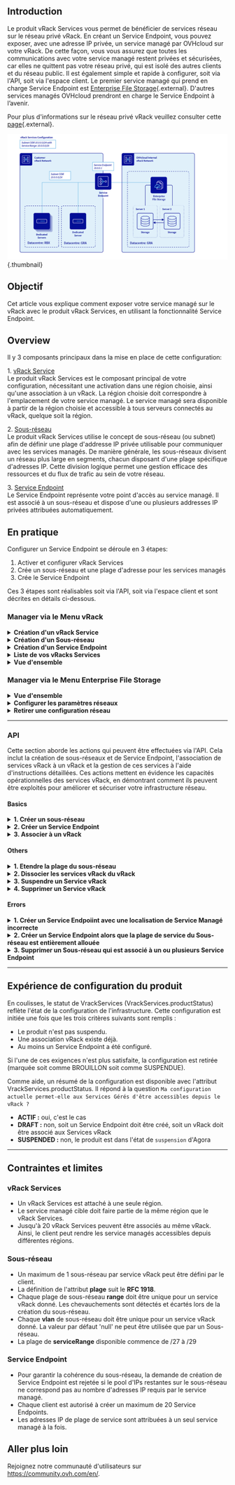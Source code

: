 ## Introduction

Le produit vRack Services vous permet de bénéficier de services réseau sur le réseau privé vRack. En créant un Service Endpoint, vous pouvez exposer, avec une adresse IP privée, un service managé par OVHcloud sur votre vRack. De cette façon, vous vous assurez que toutes les communications avec votre service managé restent privées et sécurisées, car elles ne quittent pas votre réseau privé, qui est isolé des autres clients et du réseau public. Il est également simple et rapide à configurer, soit via l'API, soit via l'espace client. Le premier service managé qui prend en charge Service Endpoint est [Enterprise File Storage](https://www.ovhcloud.com/fr/storage-solutions/enterprise-file-storage/){.external}. D'autres services managés OVHcloud prendront en charge le Service Endpoint à l’avenir.

Pour plus d'informations sur le réseau privé vRack veuillez consulter cette [page](https://www.ovhcloud.com/fr/network/vrack/){.external}.

![global schema](images/global_schema_20240402.png){.thumbnail}

## Objectif

Cet article vous explique comment exposer votre service managé sur le vRack avec le produit vRack Services, en utilisant la fonctionnalité Service Endpoint.

## Overview
Il y 3 composants principaux dans la mise en place de cette configuration:

1.&nbsp;<ins>vRack Service</ins>   
Le produit vRack Services est le composant principal de votre configuration, nécessitant une activation dans une région choisie, ainsi qu'une association à un vRack. La région choisie doit correspondre à l'emplacement de votre service managé. Le service managé sera disponible à partir de la région choisie et accessible à tous serveurs connectés au vRack, quelque soit la région.
   
2.&nbsp;<ins>Sous-réseau</ins>  
Le produit vRack Services utilise le concept de sous-réseau (ou subnet) afin de définir une plage d'addresse IP privée utilisable pour communiquer avec les services managés. De manière générale, les sous-réseaux divisent un réseau plus large en segments, chacun disposant d'une plage spécifique d'adresses IP. Cette division logique permet une gestion efficace des ressources et du flux de trafic au sein de votre réseau.
   
3.&nbsp;<ins>Service Endpoint</ins>   
Le Service Endpoint représente votre point d'accès au service managé. Il est associé à un sous-réseau et dispose d'une ou plusieurs addresses IP privées attribuées automatiquement.

## En pratique
Configurer un Service Endpoint se déroule en 3 étapes:
1. Activer et configurer vRack Services
2. Crée un sous-réseau et une plage d'adresse pour les services managés
3. Crée le Service Endpoint

Ces 3 étapes sont réalisables soit via l'API, soit via l'espace client et sont décrites en détails ci-dessous.

### Manager via le Menu vRack

<details>
  <summary><b>Création d'un vRack Service</b> </summary>

<blockquote>    

La création d'un vRack Service se déroule en lui attribuant un nom et une région.

En effet vRack Services est un service régional. Vous devez donc choisir dans quelle région vous comptez l'utiliser. Pour bénéficier du Service Endpoint, vous devez sélectionner la région correspondante à votre service managé OVHcloud.

![overview 01](images/03-VRS.png){.thumbnail}

---

Pour activer vRack Services vous devez avoir un vRAck. Si vous n'en avez pas à cette étape il est possible d'en commander un. 
Vous n'êtes pas obligé d'un commander un à cette étape, vous pouvez le faire plus tard et revenir sur le processus de création du vRack Service.

![overview 01](images/04-VRS.png){.thumbnail}

---

Ici, vous avez donc un état des lieux de votre de demande de création du vRack Service et pour ceux qui n'ont pas de vRAck associé, il est possible de le faire.

![overview 01](images/05-VRS.png){.thumbnail}

---

L'association à un vRack est assez simple car il suffit simplement de sélectionner le vRack souhaité dans la liste proposée ici.

![overview 01](images/06-VRS.png){.thumbnail}

</blockquote>    
    
</details>


<details>
  <summary><b>Création d'un Sous-réseau</b> </summary>
    
<blockquote>  

Afin de créer un sous-réseau il vous faudra renseigner 4 informations:
- Son nom
- Sa plage d'adresses
- La plage d'adresses réservée aux services managés. Par conséquent, les adresses de cette plage ne doivent pas être utilisées par d'autres nœuds connectés au vRack. La plage d'adresse de service doit être un sous-ensemble de la plage d'addresses du sous-réseau, et sa taille doit être comprise entre /27 et /29.
- Un VLAN sur lequel vous pouvez exposer ce sous-réseau. Vous pouvez très bien ne pas choisir de VLAN.

![overview 01](images/10-VRS.png){.thumbnail}

---

Dans le cas contraire il vous sera demandé de préciser le numéro du VLAN.

![overview 01](images/12-VRS.png){.thumbnail}

---

Ainsi, après un bref instant de mise en place vous serez en capacité de voir et surtout d'administrer ce sous-réseau en vous rendant dans cet onglet.

![overview 01](images/14-VRS.png){.thumbnail}

</blockquote>  

</details>


<details>
  <summary><b>Création d'un Service Endpoint</b> </summary>

<blockquote>  

Les actions à mener sont très simple. En effet il suffit uniquement de renseigner 3 informations:
- Le type du Service Managé.
- Le nom du Service Managé.
- Le sous-réseau souhaité

![overview 01](images/16-VRS.png){.thumbnail}

---

Et après un rapide moment d'attente ...

![overview 01](images/17-VRS.png){.thumbnail}

---

... votre nouveau Service Endpoint est configuré et disponible.

![overview 01](images/18-VRS.png){.thumbnail}

</blockquote>      

</details>


<details>

  <summary><b>Liste de vos vRacks Services</b> </summary>

<blockquote>
    
Dans cet écran vous avez la liste des différents Services vRack déclarés.

![overview 01](images/01-VRS.png){.thumbnail}

</blockquote>

</details>


<details>
    
  <summary><b>Vue d'ensemble </b> </summary>

<blockquote>  

Dans ce premier onglet, vous avez toutes les informations générales relatives au Service vRack sélectionné.

![overview 01](images/07-VRS.png){.thumbnail}

---

Dans cet onglet, qui ne contient aucune information lors de la création d'un Service vRack, vous avez la liste des sous-réseaux créés et disponibles pour le Service vRack sélectionné.

![overview 01](images/08-VRS.png){.thumbnail}

---

Dans cet onglet, qui ne contient aucune information lors de la création d'un Service vRack, vous avez la liste des Services Endpoints créés et disponibles pour le Service vRack sélectionné.

Il est a noter que pour créer un Service Endpoint il faut d'abord passer par l'étape de création d'un sous-réseau.

![overview 01](images/09-VRS.png){.thumbnail}

</blockquote>    

</details>



### Manager via le Menu Enterprise File Storage

<details>

  <summary><b>Vue d'ensemble</b> </summary>

<blockquote>
    
Sans configuration réseau

![overview 01](images/01-EFS.png){.thumbnail}

---

Avec configuration réseau

![overview 01](images/09-EFS.png){.thumbnail}

</blockquote>

</details>


<details>

  <summary><b>Configurer les paramètres réseaux</b> </summary>

<blockquote>

![overview 01](images/03-EFS.png){.thumbnail}

--- 

![overview 01](images/05-EFS.png){.thumbnail}

--- 

![overview 01](images/06-EFS.png){.thumbnail}


</blockquote>

</details>


<details>

  <summary><b>Retirer une configuration réseau</b> </summary>

<blockquote>

![overview 01](images/09-EFS.png){.thumbnail}

![overview 01](images/10-EFS.png){.thumbnail}


</blockquote>

</details>

---

### API

Cette section aborde les actions qui peuvent être effectuées via l'API. Cela inclut la création de sous-réseaux et de Service Endpoint, l'association de services vRack à un vRack et la gestion de ces services à l'aide d'instructions détaillées. Ces actions mettent en évidence les capacités opérationnelles des services vRack, en démontrant comment ils peuvent être exploités pour améliorer et sécuriser votre infrastructure réseau.

#### Basics

<details>
  <summary><b>1. Créer un sous-réseau</b> </summary>
    
<blockquote>
    
  Demande de création de Sous-réseau (toujours synchrone)

```bash
$ curl -XPOST -d '{"range": "172.21.0.0/27", "serviceRange": "172.21.0.0/29", "vlan": "10"}' https://api.ovh.com/2.0/vrackServices/vrs-1234567/subnet
```

> <details>
>   <summary>Afficher le retour de cette commande</summary>
> 
> ```console
> HTTP/1.1 201 Created
> Location: https://api.ovh.com/2.0/vrackServices/vrs-2034567/subnet/sub-4567890
> {
>     "id": "sub-4567890",
>     "resourceStatus": "READY",
>     "targetSpec" : {
>         "displayName": "rbx_nominal_services",
>         "serviceRange": "172.21.0.0/29"
>     },
>     "currentState": {
>         "displayName": "rbx_nominal_services",
>         "vrackServicesId": "vrs-1234567",
>         "range": "172.21.0.0/27",
>         "serviceRange": "172.21.0.0/29",
>         "vlan": 10,
>     },
>     "createdAt": "2024-01-19T14:53:22.323452Z",
>     "updatedAt": "2024-01-19T14:53:22.323452Z"
> }
> ```    
>     
> </details>

</blockquote>

</details>


<details>
  <summary><b>2. Créer un Service Endpoint </b>     </summary>

<blockquote>
1.&nbsp;<ins>Demande de création d'un Service Endpoint (asynchrone si une association vRack existe)</ins>  

Ici nous utilisons un identifiant `serviceId` présent dans la liste des services managés disponibles.

```bash
$ curl -XPOST -d '{"serviceType": "entreprise-file-storage", "serviceId": "1fd7bf30-6722-4658-b3db-
92e269185f46"}' https://api.ovh.com/2.0/vrackServices/vrs-1234567/subnet/sub-4567890/serviceEndpoint
```  

> <details>
>   <summary>Afficher le retour de cette commande</summary>
>     
> ```console
> HTTP/1.1 201 Created
> Location: https://api.ovh.com/2.0/vrackServices/vrs-1234567/subnet/sub-4567890/serviceEndpoint/end-5678901
> {
>   "id": "end-5678901",
>   "resourceStatus": "CREATING",
>   "targetSpec": {
>     "displayName": "secured_data"
>   },
>   "currentState": {
>     "displayName": "secured_data",
>     "subnetId": "sub-4567890",
>     "serviceType": "entreprise-file-storage",
>     "serviceId": "1fd7bf30-6722-4658-b3db-92e269185f46",
>     "endpoints": {
>       1: {
>         "ip": "172.21.0.1",
>         "description": null        // Fetched from the Managed Service 'create' event
>       },
>       2: {
>         "ip": "172.21.0.2",
>         "description": null        // Fetched from the Managed Service 'create' event
>       },
>       3: {
>         "ip": "172.21.0.3",
>         "description": null        // Fetched from the Managed Service 'create' event
>       }
>     }
>   },
>   "createdAt": "2024-01-19T14:54:22.323452Z",
>   "updatedAt": "2024-01-19T14:54:22.323452Z"
> }
> ```
> 
> </details>   
2.&nbsp;<ins>Création d'un second Service Endpoint</ins>   
Juste pour vous montrer le comportement lorsque vous souhaitez lancer une nouvelle demande pendant l'exécution de la précédente.

```bash
$ curl -XPOST -d '{"serviceType": "entreprise-file-storage", "serviceId": "95569efa-61f2-4deb-8beea60b4213e1dc"}' https://api.ovh.com/2.0/vrackServices/vrs-1234567/subnet/sub-4567890/serviceEndpoint
```


> <details>
>   <summary>Afficher le retour de cette commande</summary>
> 
>     
> ```console
> HTTP/1.1 409 Conflict
> {
>   "class": "Client::Conflict::ResourceBusy",
>   "message": "Subnet sub-1234567 is busy",
>   "details": {
>     "subnetId": "sub-1234567"
>   }
> }
> ```
> 
> </details>

3. <ins>Ainsi, vous pouvez récupérer le statut de la demande de création du premier Service Endpoint.</ins>
  
De cette manière, nous pouvons voir que le statut de la ressource est maintenant READY.
   
```bash
$ curl -XGET https://api.ovh.com/2.0/vrackServices/vrs-1234567/subnet/sub-4567890/serviceEndpoint/end-5678901
```


> <details>
>   <summary>Afficher le retour de cette commande</summary>
>      
> ```console
> {
>   "id": "end-5678901",
>   "resourceStatus": "READY",
>   "targetSpec": {
>     "displayName": "critical_business"
>   },
>   "currentState": {
>     "displayName": "critical_business",
>     "subnetId": "sub-4567890",
>     "serviceType": "entreprise-file-storage",
>     "serviceId": "1fd7bf30-6722-4658-b3db-92e269185f46",
>     "endpoints": {
>       1: {
>         "ip": "172.21.0.1",
>         "description": null        // Fetched from the Managed Service 'create' event
>       },
>       2: {
>         "ip": "172.21.0.2",
>         "description": null        // Fetched from the Managed Service 'create' event
>       },
>       3: {
>         "ip": "172.21.0.3",
>         "description": null        // Fetched from the Managed Service 'create' event
>       }
>     }
>   },
>   "createdAt": "2024-01-19T14:54:22.323452Z",
>   "updatedAt": "2024-01-19T14:54:22.323452Z"
> }
> ```
> 
> </details>

</blockquote>

</details>



<details>
  <summary><b>3. Associer à un vRack</b>    </summary>

<blockquote>

1. <ins>Vérifier l'éligibilité du vRack</ins>

```bash
$ curl -XGET https://api.ovh.com/1.0/vrack/pn-12345/allowedServices?serviceFamily=vrackServices
```  

> <details>
>   <summary>Afficher le retour de cette commande</summary>
>    
> ```console
> {
>   "ipLoadbalancing": null,
>   "dedicatedConnect": null,
>   "dedicatedServer": null,
>   "vrackServices": [
>     "vrs-2345678",
>     "vrs-1234567"
>   ],
>   "ip": null,
>   "dedicatedCloudDatacenter": null,
>   "ovhCloudConnect": null,
>   "cloudProject": null,
>   "dedicatedCloud": null,
>   "legacyVrack": null,
>   "dedicatedServerInterface": null
> }
> ```
> 
> </details>



2. <ins>Requête d'association du vRack</ins>

```bash
$ curl -XPOST -d '{"vrackServices": "vrs-1234567"}' https://api.ovh.com/1.0/vrack/pn-12345/vrackServices
```

> <details>
>   <summary>Afficher le retour de cette commande</summary>
> 
>     
> ```console
> [
>     todoDate: "2024-01-19T14:51:22.323452Z"
>     status: "init"
>     serviceName: "pn-12345"
>     orderId: null
>     lastUpdate: "2024-01-19T14:51:22.323452Z"
>     targetDomain: "vrs-1234567"
>     function: "addVrackServices"
>     id: 3456789
> ]
> ```
> 
> </details>



3. <ins>Récupérer la tâche asynchrone car cela peut prendre quelques secondes</ins>
  Il se peut que vous rencontriez des erreurs lors de l'exécution de cette tâche
   
```bash
$ curl -XGET https://api.ovh.com/1.0/vrack/pn-12345/task/3456789
```

> <details>
>   <summary>Afficher le retour de cette commande</summary>
>     
> ```console
> HTTP/1.1 404 Not Found
> {
>     "message": "The requested object (taskId = 3456789) does not exist"
> }
> ```
>     
> </details>
   
4. <ins>Lorsque cette tâche synchrone est terminée, vous pouvez récupérer le statut du service vRack</ins>

```bash
$ curl -XGET https://api.ovh.com/2.0/vrackServices/vrs-1234567
```

> <details>
>   <summary>Afficher le retour de cette commande</summary>
> 
>     
> ```console
> {
>   "id": "vrs-1234567",
>   "resourceStatus": "READY",
>   "targetSpec": {
>     "displayName": "Sample_Display_Name"
>   },
>   "currentState": {
>     "productStatus": "ACTIVE",
>     "displayName": "Sample_Display_Name",
>     "nicAdmin": "dp12345-ovh",
>     "nicTech": "dp12345-ovh",
>     "vrackId": "pn-12345",
>     "zone": "rbx",
>     "region": "eu-east-1",
>     "az": "eu-east-1-a"
>   },
>   "createdAt": "2024-01-19T14:40:22.323452Z",
>   "updatedAt": "2024-01-19T14:52:22.323452Z"
> }
> ```
>     
> </details>

</blockquote>

</details>












#### Others

<details>
  <summary><b>1. Etendre la plage du sous-réseau</b></summary>

<blockquote>

1. <ins>Créer un fichier texte 'extend-subnet-service-range.json' contenant ces informations</ins>

```bash
$ cat extend-subnet-service-range.json
```

> <details>
>   <summary>Afficher le retour de cette commande</summary>
> 
> ```console
> {
>   "targetSpec": {
>     "displayName": "rbx_nominal_services",
>     "serviceRange": "172.21.0.0/28"
>   }
> }
> ```
> 
> </details>

2. <ins>Demander l'extension de la plage de service (asynchrone)</ins>

```bash
$ curl -XPUT -d@extend-subnet-service-range.json https://api.ovh.com/2.0/vrackServices/vrs-1234567/subnet/sub-
4567890
```

> <details>
>   <summary>Afficher le retour de cette commande</summary>
>   
> ```console
> {
>   "id": "sub-4567890",
>   "resourceStatus": "UPDATING",
>   "targetSpec": {
>     "displayName": "rbx_nominal_services",
>     "serviceRange": "172.21.0.0/28"
>   },
>   "currentState": {
>     "displayName": "rbx_nominal_services",
>     "vrackServicesId": "vrs-1234567",
>     "range": "172.21.0.0/27",
>     "serviceRange": "172.21.0.0/29",
>     "vlan": 10
>   },
>   "createdAt": "2024-01-19T14:53:22.323452Z",
>   "updatedAt": "2024-01-19T14:58:22.323452Z"
> }
> ```
> 
> </details>

3. <ins>Récupérer l'état final</ins>
   
```bash
$ curl -XGET https://api.ovh.com/2.0/vrackServices/vrs-1234567/subnet/sub-4567890
```

> <details>
>   <summary>Afficher le retour de cette commande</summary>
>   
> ```console
> {
>   "id": "sub-4567890",
>   "resourceStatus": "READY",
>   "targetSpec": {
>     "displayName": "rbx_nominal_services",
>     "serviceRange": "172.21.0.0/28"
>   },
>   "currentState": {
>     "displayName": "rbx_nominal_services",
>     "vrackServicesId": "vrs-1234567",
>     "range": "172.21.0.0/27",
>     "serviceRange": "172.21.0.0/28",
>     "vlan": 10
>   },
>   "createdAt": "2024-01-19T14:53:22.323452Z",
>   "updatedAt": "2024-01-19T14:58:33.323452Z"
> }
> ```
> 
> </details>

</blockquote>

</details>


<details>
  <summary><b>2. Dissocier les services vRack du vRack</b></summary>

<blockquote>
  
1. <ins>Demander la dissociation du vRack</ins>

```bash
$ curl -XDELETE https://api.ovh.com/1.0/vrack/pn-12345/vrackServices/vrs-1234567
```

> <details>
>   <summary>Afficher le retour de cette commande</summary>
> 
> ```console
> {
>     todoDate: "2022-05-04T14:59:22.323452Z"
>     status: "init"
>     serviceName: "pn-12345"
>     orderId: null
>     lastUpdate: "2022-05-04T14:58:55.323452Z"
>     function: "removeVrackServices"
>     id: 5678901
> }
> ```
> 
> </details>


2. <ins>Récupérer la tâche asynchrone en utilisant l'identifiant de tâche créé</ins>

```bash
$ curl -XGET https://api.ovh.com/1.0/vrack/pn-12345/task/5678901
```


> <details>
>   <summary>Afficher le retour de cette commande</summary>
> 
> ```console
> HTTP/1.1 404 Not Found
> {
>     "message": "The requested object (taskId = 3205546) does not exist"
> }
> ```
> 
> </details>

3. <ins>Tâche asynchrone terminée -> Récupérer le statut du service vRack</ins>

```bash
$ curl -XGET https://api.ovh.com/2.0/vrackServices/vrs-1234567
```


> <details>
>   <summary>Afficher le retour de cette commande</summary>
> 
> ```console
> {
>     "id": "vrs-1234567",
>     "resourceStatus": "READY",
>     "targetSpec" : {
>         "displayName": "Backup_infra.",
>     },
>     "currentState": {
>         "productStatus": "DRAFT",
>         "displayName": "Backup_infra.",
>         "nicAdmin": "dp12345-ovh",
>         "nicTech": "dp12345-ovh",
>         "vrackId": null,
>         "zone": "rbx",
>         "region": "eu-east-1",
>         "az": "eu-east-1-a"
>     },
>     "createdAt": "2024-01-19T14:40:22.323452Z",
>     "updatedAt": "2024-01-19T14:59:55.323452Z"
> }
> ```
> 
> </details>

</blockquote>

</details>


<details>
  <summary><b>3. Suspendre un Service vRack</b></summary>

<blockquote>
    
Suspension déclenchée lors de la consommation de l'événement 'SUSPENSION' sur Agora
Ici, nous avons le même résultat que la dissociation

</blockquote>

</details>


<details>
  <summary><b>4. Supprimer un Service vRack</b></summary>

<blockquote>


Suppression déclenchée lors de la consommation de l'événement 'TERMINATION' sur Agora
Ensuite, toutes les ressources sont supprimées en cascade

</blockquote>

</details>


#### Errors

<details>
  <summary><b>1. Créer un Service Endpoiint avec une localisation de Service Managé incorrecte</b></summary>

<blockquote>  

```bash
$ curl -XPOST -d '{"serviceType": "entreprise-file-storage", "serviceId": "95569efa-61f2-4deb-8beea60b4213e1dc"}'
https://api.ovh.com/2.0/vrackServices/vrs-1234567/subnet/sub-4567890/serviceEndpoint
```

> <details>
>   <summary>Afficher le retour de cette commande</summary>
> 
> ```console
> HTTP/1.1 400 Bad Request
> {
>   "class": "Client::BadRequest::LocalizationMismatch",
>   "message": "Service 95569efa-61f2-4deb-8bee-a60b4213e1dc zone (rbx) does not match vRack Services vrs-2034567 zone (sbg)",
>   "details": {
>     "serviceId": "95569efa-61f2-4deb-8bee-a60b4213e1dc",
>     "vrackServiceZone": "rbx",
>     "vrackServiceId": "vrs-2034567",
>     "serviceZone": "sbg"
>   }
> }
> ```
> 
> </details>

</blockquote>

</details>


<details>
  <summary><b>2. Créer un Service Endpoint alors que la plage de service du Sous-réseau est entièrement allouée</b></summary>

<blockquote>
  
```bash
$ curl -XPOST -d '{"serviceType": "entreprise-file-storage", "serviceId": "2d65f8e0-edde-448f-b9-
a85404eb52"}' https://api.ovh.com/2.0/vrackServices/vrs-1234567/subnet/sub-4567890/serviceEndpoint
```

> <details>
>   <summary>Afficher le retour de cette commande</summary>
> 
> ```console
> HTTP/1.1 400 Bad Request
> {
>   "class": "Client::BadRequest::ServiceRangeFullyAllocated",
>   "message": "Service 2d65f8e0-edde-448f-b9-a85404eb52 requires 2 IPs while 0 IP(s) still available on the Subnet sub-2778273",
>   "details": {
>     "serviceId": "2d65f8e0-edde-448f-b9-a85404eb52",
>     "requestedIPsCount": "2",
>     "availableIPsCount": "0",
>     "SubnetId": "sub-4567890"
>   }
> }
> ```
> 
> </details>

</blockquote>

</details>


<details>
  <summary><b>3. Supprimer un Sous-réseau qui est associé à un ou plusieurs Service Endpoint</b></summary>

<blockquote>

```bash
$ curl -XDELETE https://api.ovh.com/2.0/vrackServices/vrs-1234567/subnet/sub-4567890
```

> <details>
>   <summary>Afficher le retour de cette commande</summary>
> 
> ```console
> HTTP/1.1 409 Conflict
> {
>   "class": "Client::Conflict::SubnetNotEmpty",
>   "message": "Subnet sub-4567890 contains 3 Service Endpoints",
>   "details": {
>     "subnetId": "sub-4567890",
>     "serviceEndpointsCount": 3
>   }
> }
> ```
> 
> </details>

</blockquote>

</details>

---

## Expérience de configuration du produit

En coulisses, le statut de VrackServices (VrackServices.productStatus) reflète l'état de la configuration de l'infrastructure. Cette configuration est initiée une fois que les trois critères suivants sont remplis :

- Le produit n'est pas suspendu.
- Une association vRack existe déjà.
- Au moins un Service Endpoint a été configuré.

Si l'une de ces exigences n'est plus satisfaite, la configuration est retirée (marquée soit comme BROUILLON soit comme SUSPENDUE).

Comme aide, un résumé de la configuration est disponible avec l'attribut VrackServices.productStatus.
Il répond à la question `Ma configuration actuelle permet-elle aux Services Gérés d'être accessibles depuis le vRack ?`
- **ACTIF :** oui, c'est le cas
- **DRAFT :** non, soit un Service Endpoint doit être créé, soit un vRack doit être associé aux Services vRack
- **SUSPENDED :** non, le produit est dans l'état de `suspension` d'Agora

 
---


## Contraintes et limites
### vRack Services
- Un vRack Services est attaché à une seule région.
- Le service managé cible doit faire partie de la même région que le vRack Services.
- Jusqu'à 20 vRack Services peuvent être associés au même vRack. Ainsi, le client peut rendre les service managés accessibles depuis différentes régions.

### Sous-réseau
- Un maximum de 1 sous-réseau par service vRack peut être défini par le client.
- La définition de l'attribut **plage** suit le **RFC 1918**.
- Chaque plage de sous-réseau **range** doit être unique pour un service vRack donné. Les chevauchements sont détectés et écartés lors de la création du sous-réseau.
- Chaque **vlan** de sous-réseau doit être unique pour un service vRack donné. La valeur par défaut 'null' ne peut être utilisée que par un Sous-réseau.
- La plage de **serviceRange** disponible commence de /27 à /29

### Service Endpoint
- Pour garantir la cohérence du sous-réseau, la demande de création de Service Endpoint est rejetée si le pool d'IPs restantes sur le sous-réseau ne correspond pas au nombre d'adresses IP requis par le service managé.
- Chaque client est autorisé à créer un maximum de 20 Service Endpoints.
- Les adresses IP de plage de service sont attribuées à un seul service managé à la fois.

## Aller plus loin

Rejoignez notre communauté d'utilisateurs sur <https://community.ovh.com/en/>.
